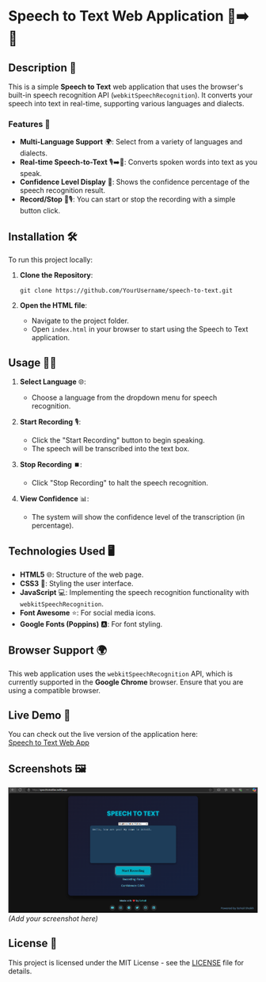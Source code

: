
# Speech to Text Web Application 🎤➡️📝

## Description 📜

This is a simple **Speech to Text** web application that uses the browser's built-in speech recognition API (`webkitSpeechRecognition`). It converts your speech into text in real-time, supporting various languages and dialects.

### Features 🌟
- **Multi-Language Support** 🌍: Select from a variety of languages and dialects.
- **Real-time Speech-to-Text** 🎙️➡️📝: Converts spoken words into text as you speak.
- **Confidence Level Display** 💯: Shows the confidence percentage of the speech recognition result.
- **Record/Stop** 🛑🎙️: You can start or stop the recording with a simple button click.

## Installation 🛠️

To run this project locally:

1. **Clone the Repository**:
   ```
   git clone https://github.com/YourUsername/speech-to-text.git
   ```

2. **Open the HTML file**:
   - Navigate to the project folder.
   - Open `index.html` in your browser to start using the Speech to Text application.

## Usage 🧑‍💻

1. **Select Language** 🌐:
   - Choose a language from the dropdown menu for speech recognition.

2. **Start Recording** 🎙️:
   - Click the "Start Recording" button to begin speaking.
   - The speech will be transcribed into the text box.

3. **Stop Recording** ⏹️:
   - Click "Stop Recording" to halt the speech recognition.

4. **View Confidence** 📊:
   - The system will show the confidence level of the transcription (in percentage).

## Technologies Used 🖥️

- **HTML5** 🌐: Structure of the web page.
- **CSS3** 🎨: Styling the user interface.
- **JavaScript** 💻: Implementing the speech recognition functionality with `webkitSpeechRecognition`.
- **Font Awesome** ⭐: For social media icons.
- **Google Fonts (Poppins)** 🅰️: For font styling.

## Browser Support 🌍

This web application uses the `webkitSpeechRecognition` API, which is currently supported in the **Google Chrome** browser. Ensure that you are using a compatible browser.

## Live Demo 🚀

You can check out the live version of the application here:  
[Speech to Text Web App](https://speechtotextlive.netlify.app/)

## Screenshots 🖼️

![Main Page](screenshot.png) *(Add your screenshot here)*

## License 📝

This project is licensed under the MIT License - see the [LICENSE](LICENSE) file for details.
